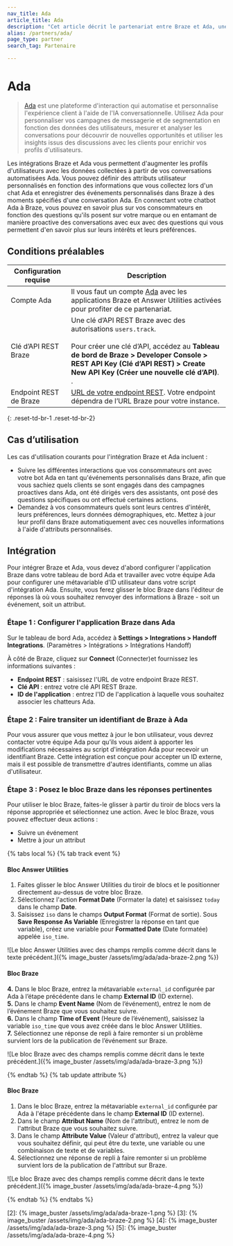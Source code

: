 ```yaml
---
nav_title: Ada
article_title: Ada
description: "Cet article décrit le partenariat entre Braze et Ada, une plateforme alimentée par l'IA qui automatise et personnalise les interactions avec les clients. Cette intégration vous permet d'augmenter les profils d'utilisateurs avec les données collectées à partir de vos conversations automatisées Ada."
alias: /partners/ada/
page_type: partner
search_tag: Partenaire

---
```


# Ada

> [Ada](https://ada.cx) est une plateforme d'interaction qui automatise et personnalise l'expérience client à l'aide de l'IA conversationnelle. Utilisez Ada pour personnaliser vos campagnes de messagerie et de segmentation en fonction des données des utilisateurs, mesurer et analyser les conversations pour découvrir de nouvelles opportunités et utiliser les insights issus des discussions avec les clients pour enrichir vos profils d'utilisateurs.  

Les intégrations Braze et Ada vous permettent d'augmenter les profils d'utilisateurs avec les données collectées à partir de vos conversations automatisées Ada. Vous pouvez définir des attributs utilisateur personnalisés en fonction des informations que vous collectez lors d'un chat Ada et enregistrer des événements personnalisés dans Braze à des moments spécifiés d'une conversation Ada. En connectant votre chatbot Ada à Braze, vous pouvez en savoir plus sur vos consommateurs en fonction des questions qu'ils posent sur votre marque ou en entamant de manière proactive des conversations avec eux avec des questions qui vous permettent d'en savoir plus sur leurs intérêts et leurs préférences.

## Conditions préalables

| Configuration requise | Description |
| ----------- | ----------- |
| Compte Ada | Il vous faut un compte [Ada](https://ada.cx) avec les applications Braze et Answer Utilities activées pour profiter de ce partenariat. |
| Clé d’API REST Braze | Une clé d’API REST Braze avec des autorisations `users.track`. <br><br> Pour créer une clé d’API, accédez au **Tableau de bord de Braze > Developer Console > REST API Key (Clé d’API REST) > Create New API Key (Créer une nouvelle clé d’API)**. .|
| Endpoint REST de Braze | [URL de votre endpoint REST][1]. Votre endpoint dépendra de l’URL Braze pour votre instance. |
{: .reset-td-br-1 .reset-td-br-2}

## Cas d’utilisation

Les cas d'utilisation courants pour l'intégration Braze et Ada incluent :
- Suivre les différentes interactions que vos consommateurs ont avec votre bot Ada en tant qu'événements personnalisés dans Braze, afin que vous sachiez quels clients se sont engagés dans des campagnes proactives dans Ada, ont été dirigés vers des assistants, ont posé des questions spécifiques ou ont effectué certaines actions.
- Demandez à vos consommateurs quels sont leurs centres d'intérêt, leurs préférences, leurs données démographiques, etc. Mettez à jour leur profil dans Braze automatiquement avec ces nouvelles informations à l'aide d'attributs personnalisés.

## Intégration

Pour intégrer Braze et Ada, vous devez d'abord configurer l'application Braze dans votre tableau de bord Ada et travailler avec votre équipe Ada pour configurer une métavariable d'ID utilisateur dans votre script d'intégration Ada. Ensuite, vous ferez glisser le bloc Braze dans l'éditeur de réponses là où vous souhaitez renvoyer des informations à Braze - soit un événement, soit un attribut.

### Étape 1 : Configurer l'application Braze dans Ada

Sur le tableau de bord Ada, accédez à **Settings > Integrations > Handoff Integrations**. (Paramètres > Intégrations > Intégrations Handoff)

À côté de Braze, cliquez sur **Connect** (Connecter)et fournissez les informations suivantes :
- **Endpoint REST** : saisissez l'URL de votre endpoint Braze REST. 
- **Clé API** : entrez votre clé API REST Braze. 
- **ID de l'application** : entrez l'ID de l'application à laquelle vous souhaitez associer les chatteurs Ada.

### Étape 2 : Faire transiter un identifiant de Braze à Ada

Pour vous assurer que vous mettez à jour le bon utilisateur, vous devrez contacter votre équipe Ada pour qu’ils vous aident à apporter les modifications nécessaires au script d'intégration Ada pour recevoir un identifiant Braze. Cette intégration est conçue pour accepter un ID externe, mais il est possible de transmettre d'autres identifiants, comme un alias d'utilisateur. 

### Étape 3 : Posez le bloc Braze dans les réponses pertinentes

Pour utiliser le bloc Braze, faites-le glisser à partir du tiroir de blocs vers la réponse appropriée et sélectionnez une action. Avec le bloc Braze, vous pouvez effectuer deux actions :
* Suivre un événement
* Mettre à jour un attribut

{% tabs local %}
{% tab track event %}

#### Bloc Answer Utilities

1. Faites glisser le bloc Answer Utilities du tiroir de blocs et le positionner directement au-dessus de votre bloc Braze. 
2. Sélectionnez l'action **Format Date** (Formater la date) et saisissez `today` dans le champ **Date**.
3. Saisissez `iso` dans le champs **Output Format** (Format de sortie). Sous **Save Response As Variable** (Enregistrer la réponse en tant que variable), créez une variable pour **Formatted Date** (Date formatée) appelée `iso_time`.

![Le bloc Answer Utilities avec des champs remplis comme décrit dans le texte précédent.]({% image_buster /assets/img/ada/ada-braze-2.png %})

#### Bloc Braze

**4.** Dans le bloc Braze, entrez la métavariable `external_id` configurée par Ada à l’étape précédente dans le champ **External ID** (ID externe).<br>
**5.** Dans le champ **Event Name** (Nom de l’événement), entrez le nom de l’événement Braze que vous souhaitez suivre.<br>
**6.** Dans le champ **Time of Event** (Heure de l’événement), saisissez la variable `iso_time` que vous avez créée dans le bloc Answer Utilities.<br>
**7.** Sélectionnez une réponse de repli à faire remonter si un problème survient lors de la publication de l’événement sur Braze.

![Le bloc Braze avec des champs remplis comme décrit dans le texte précédent.]({% image_buster /assets/img/ada/ada-braze-3.png %})

{% endtab %}
{% tab update attribute %}

#### Bloc Braze

1. Dans le bloc Braze, entrez la métavariable `external_id` configurée par Ada à l'étape précédente dans le champ **External ID** (ID externe). 
2. Dans le champ **Attribut Name** (Nom de l'attribut), entrez le nom de l'attribut Braze que vous souhaitez suivre. 
3. Dans le champ **Attribute Value** (Valeur d'attribut), entrez la valeur que vous souhaitez définir, qui peut être du texte, une variable ou une combinaison de texte et de variables. 
4. Sélectionnez une réponse de repli à faire remonter si un problème survient lors de la publication de l'attribut sur Braze.

![Le bloc Braze avec des champs remplis comme décrit dans le texte précédent.]({% image_buster /assets/img/ada/ada-braze-4.png %})

{% endtab %}
{% endtabs %}

[1]: {{site.baseurl}}/developer_guide/rest_api/basics/#endpoints
[2]: {% image_buster /assets/img/ada/ada-braze-1.png %}
[3]: {% image_buster /assets/img/ada/ada-braze-2.png %}
[4]: {% image_buster /assets/img/ada/ada-braze-3.png %}
[5]: {% image_buster /assets/img/ada/ada-braze-4.png %}